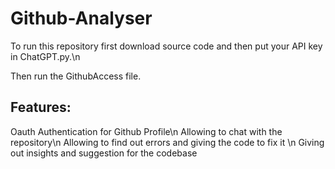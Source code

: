 # Github-Analyser
To run this repository first download source code and then put your API key in ChatGPT.py.\n

Then run the GithubAccess file.

## Features:
Oauth Authentication for Github Profile\n
Allowing to chat with the repository\n
Allowing to find out errors and giving the code to fix it \n
Giving out insights and suggestion for the codebase


